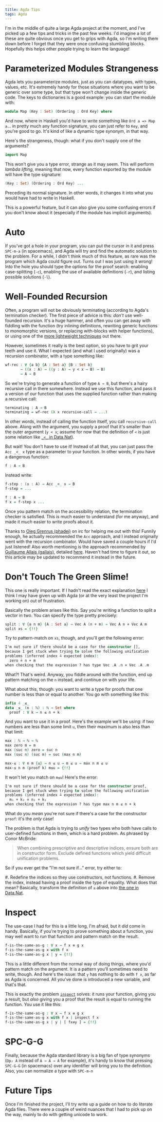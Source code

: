 ```yaml
---
title: Agda Tips
tags: Agda
---
```


I'm in the middle of quite a large Agda project at the moment, and I've picked
up a few tips and tricks in the past few weeks. I'd imagine a lot of these are
quite obvious once you get to grips with Agda, so I'm writing them down before I
forget that they were once confusing stumbling blocks. Hopefully this helps
other people trying to learn the language!

# Parameterized Modules Strangeness

Agda lets you parameterize modules, just as you can datatypes, with types,
values, etc. It's extremely handy for those situations where you want to be
generic over some type, but that type won't change inside the generic code. The
keys to dictionaries is a good example: you can start the module with:

```agda
module Map (Key : Set) (Ordering : Ord Key) where
```

And now, where in Haskell you'd have to write something like `Ord a => Map a`...
in pretty much any function signature, you can just refer to `Key`, and you're
good to go. It's kind of like a dynamic type synonym, in that way.

Here's the strangeness, though: what if you don't supply one of the arguments?

```agda
import Map
```

This won't give you a type error, strange as it may seem. This will perform
*lambda lifting*, meaning that now, every function exported by the module will
have the type signature:

```agda
(Key : Set) (Ordering : Ord Key) ...
```

Preceding its normal signature. In other words, it changes it into what you
would have had to write in Haskell.

This is a powerful feature, but it can also give you some confusing errors if
you don't know about it (especially if the module has implicit arguments).

# Auto

If you've got a hole in your program, you can put the cursor in it and press
`SPC-m-a` (in spacemacs), and Agda will try and find the automatic solution to
the problem. For a while, I didn't think much of this feature, as rare was the
program which Agda could figure out. Turns out I was just using it wrong! Into
the hole you should type the options for the proof search: enabling
case-splitting (`-c`), enabling the use of available definitions (`-r`), and
listing possible solutions (`-l`).

# Well-Founded Recursion

Often, a program will not be obviously terminating (according to Agda's
termination checker). The first piece of advice is this: *don't* use
well-founded recursion. It's a huge hammer, and often you can get away with
fiddling with the function (try inlining definitions, rewriting generic
functions to monomorphic versions, or replacing with-blocks with helper
functions), or using one of the [more lightweight
techniques](https://gallais.github.io/blog/termination-tricks.html) out there.

However, sometimes it really is the best option, so you have to grit your teeth
and use it. What I expected (and what I used originally) was a recursion
combinator, with a type something like:

```agda
wf-rec : ∀ {a b} {A : Set a} {B : Set b}
       → ((x : A) → ((y : A) → y < x → B) → B)
       → A → B
```

So we're trying to generate a function of type `A → B`, but there's a hairy
recursive call in there somewhere. Instead we use this function, and pass it a
version of our function that uses the supplied function rather than making a
recursive call:

```agda
terminating : A → B
terminating = wf-rec (λ x recursive-call → ...)
```

In other words, instead of calling the function itself, you call
`recursive-call` above. Along with the argument, you supply a proof that it's
smaller than the outer argument (`y < x`; assume for now that the definition of
`<` is just some relation like [`_<_` in
Data.Nat](https://github.com/agda/agda-stdlib/blob/442cd8a06b63f7e3550af55fb75c9d345c6ddb8f/src/Data/Nat/Base.agda#L31)).

But wait! You don't have to use it! Instead of all that, you can just  pass the
`Acc _<_ x` type as a parameter to your function. In other words, if you have a
dangerous function:

```agda
f : A → B
```

Instead write:

```agda
f-step : (x : A) → Acc _<_ x → B
f-step = ...

f : A → B
f x = f-step x ...
```

Once you pattern match on the accessibility relation, the termination checker is
satisfied. This is much easier to understand (for me anyway), and made it *much*
easier to write proofs about it.

Thanks to [Oleg Grenrus (phadej)](http://oleg.fi) on irc for helping me out with
this! Funnily enough, he actually recommended the `Acc` approach, and I instead
originally went with the recursion combinator. Would have saved a couple hours
if I'd just listened! Also worth mentioning is the approach recommended by
[Guillaume Allais (gallais)](https://gallais.github.io), detailed
[here](https://gallais.github.io/agdarsec/Induction.Nat.Strong.html). Haven't
had time to figure it out, so this article may be updated to recommend it
instead in the future.

# Don't Touch The Green Slime!

This one is really important. If I hadn't read the exact explanation
[here](https://twitter.com/pigworker/status/1013535783234473984) I think I may
have given up with Agda (or at the very least the project I'm working on) out of
frustration.

Basically the problem arises like this. Say you're writing a function to split a
vector in two. You can specify the type pretty precisely:

```agda
split : ∀ {a n m} {A : Set a} → Vec A (n + m) → Vec A n × Vec A m
split xs = {!!}
```

Try to pattern-match on `xs`, though, and you'll get the following error:

```agda
I'm not sure if there should be a case for the constructor [],
because I get stuck when trying to solve the following unification
problems (inferred index ≟ expected index):
  zero ≟ n + m
when checking that the expression ? has type Vec .A .n × Vec .A .m
```

What?! That's weird. Anyway, you fiddle around with the function, end up pattern
matching on the `n` instead, and continue on with your life.

What about this, though: you want to write a type for proofs that one number is
less than or equal to another. You go with something like this:

```agda
infix 4 _≤_
data _≤_ (n : ℕ) : ℕ → Set where
  proof : ∀ k → n ≤ n + k
```

And you want to use it in a proof. Here's the example we'll be using: if two
numbers are less than some limit `u`, then their maximum is also less than that
limit:

```agda
max : ℕ → ℕ → ℕ
max zero m = m
max (suc n) zero = suc n
max (suc n) (suc m) = suc (max n m)

max-≤ : ∀ n m {u} → n ≤ u → m ≤ u → max n m ≤ u
max-≤ n m (proof k) m≤u = {!!}
```

It won't let you match on `m≤u`! Here's the error:

```agda
I'm not sure if there should be a case for the constructor proof,
because I get stuck when trying to solve the following unification
problems (inferred index ≟ expected index):
  m₁ + k₂ ≟ n₁ + k₁
when checking that the expression ? has type max n m ≤ n + k
```

What do you *mean* you're not sure if there's a case for the constructor
`proof`: it's the *only* case!

The problem is that Agda is trying to *unify* two types who both have calls to
user-defined functions in them, which is a hard problem. As phrased by Conor
McBride:

> When combining prescriptive and descriptive indices, ensure both are in
> constructor form. Exclude defined functions which yield difficult
> unification problems.

So if you ever get the "I'm not sure if..." error, try either to:

#. Redefine the indices so they use constructors, not functions.
#. Remove the index, instead having a proof inside the type of equality. What
does that mean? Basically, transform the definition of `≤` above into [the one
in
Data.Nat](https://github.com/agda/agda-stdlib/blob/442cd8a06b63f7e3550af55fb75c9d345c6ddb8f/src/Data/Nat/Base.agda#L72-L76).

# Inspect

The use-case I had for this is a little long, I'm afraid, but it *did* come in
handy. Basically, if you're trying to prove something about a function, you may
well want to *run* that function and pattern match on the result.

```agda
f-is-the-same-as-g : ∀ x → f x ≡ g x
f-is-the-same-as-g x with f x
f-is-the-same-as-g x | y = {!!}
```

This is a little different from the normal way of doing things, where you'd
pattern match on the argument. It is a pattern you'll sometimes need to write,
though. And here's the issue: that `y` has nothing to do with `f x`, as far as
Agda is concerned. All you've done is introduced a new variable, and that's
that.

This is exactly the problem
[`inspect`](https://github.com/agda/agda-stdlib/blob/442cd8a06b63f7e3550af55fb75c9d345c6ddb8f/src/Relation/Binary/PropositionalEquality.agda#L111-L113)
solves: it runs your function, giving you a result, but *also* giving you a
proof that the result is equal to running the function. You use it like this:

```agda
f-is-the-same-as-g : ∀ x → f x ≡ g x
f-is-the-same-as-g x with f x | inspect f x
f-is-the-same-as-g x | y | [ fx≡y ] = {!!}
```

# SPC-G-G

Finally, because the Agda standard library is a big fan of type synonyms (`Op₂
A` instead of `A → A → A` for example), it's handy to know that pressing
`SPC-G-G` (in spacemacs) over any identifier will bring you to the definition.
Also, you can normalize a type with `SPC-m-n`

# Future Tips

Once I'm finished the project, I'll try write up a guide on how to do literate
Agda files. There were a couple of weird nuances that I had to pick up on the
way, mainly to do with getting unicode to work.
